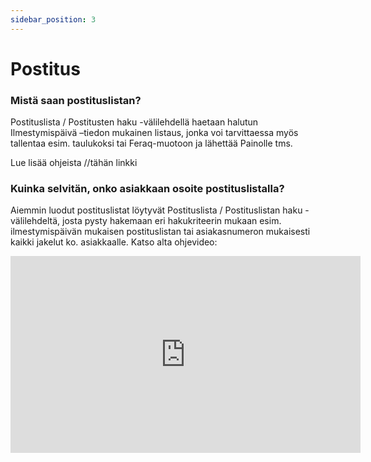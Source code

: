 ```yaml
---
sidebar_position: 3
---
```


# Postitus

### Mistä saan postituslistan?

Postituslista / Postitusten haku -välilehdellä haetaan halutun Ilmestymispäivä –tiedon mukainen listaus, jonka voi tarvittaessa myös tallentaa esim. taulukoksi tai Feraq-muotoon ja lähettää Painolle tms.

Lue lisää ohjeista //tähän linkki

### Kuinka selvitän, onko asiakkaan osoite postituslistalla?

Aiemmin luodut postituslistat löytyvät Postituslista / Postituslistan haku -välilehdeltä, josta pysty hakemaan eri hakukriteerin mukaan esim. ilmestymispäivän mukaisen postituslistan tai asiakasnumeron mukaisesti kaikki jakelut ko. asiakkaalle. Katso alta ohjevideo:

<div class="ratio ratio-16x9">
                    <iframe width="560" height="315" src="https://www.youtube.com/embed/V6AP3y0j-M4?si=ZyarThtvzVLGWiRS"
                        title="YouTube video player" frameborder="0"
                        allow="accelerometer; autoplay; clipboard-write; encrypted-media; gyroscope; picture-in-picture; web-share"
                        allowfullscreen></iframe>
</div>